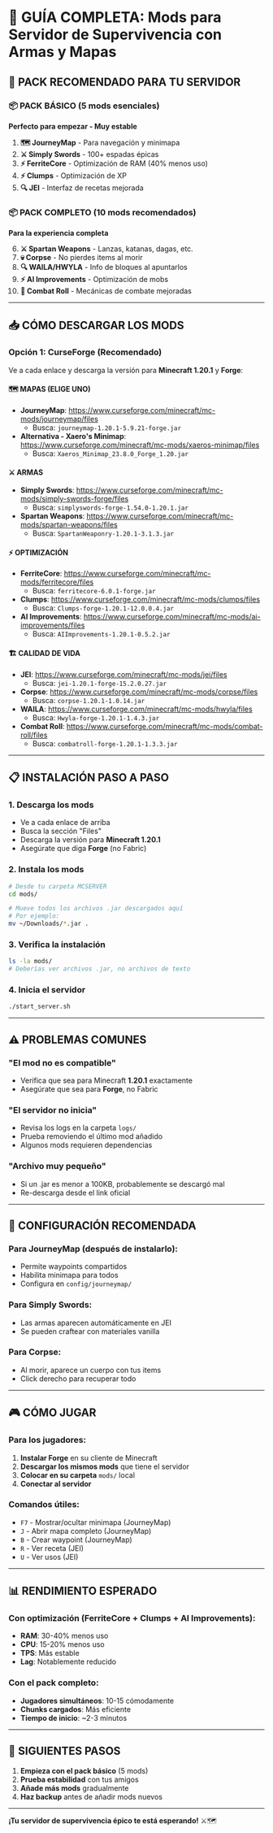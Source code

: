 # 🎯 GUÍA COMPLETA: Mods para Servidor de Supervivencia con Armas y Mapas

## 🚀 **PACK RECOMENDADO PARA TU SERVIDOR**

### 📦 **PACK BÁSICO (5 mods esenciales)**
**Perfecto para empezar - Muy estable**

1. **🗺️ JourneyMap** - Para navegación y minimapa
2. **⚔️ Simply Swords** - 100+ espadas épicas
3. **⚡ FerriteCore** - Optimización de RAM (40% menos uso)
4. **⚡ Clumps** - Optimización de XP
5. **🔍 JEI** - Interfaz de recetas mejorada

### 📦 **PACK COMPLETO (10 mods recomendados)**
**Para la experiencia completa**

6. **⚔️ Spartan Weapons** - Lanzas, katanas, dagas, etc.
7. **💀 Corpse** - No pierdes items al morir
8. **🔍 WAILA/HWYLA** - Info de bloques al apuntarlos
9. **⚡ AI Improvements** - Optimización de mobs
10. **🏃 Combat Roll** - Mecánicas de combate mejoradas

---

## 📥 **CÓMO DESCARGAR LOS MODS**

### **Opción 1: CurseForge (Recomendado)**

Ve a cada enlace y descarga la versión para **Minecraft 1.20.1** y **Forge**:

#### 🗺️ **MAPAS (ELIGE UNO)**
- **JourneyMap**: https://www.curseforge.com/minecraft/mc-mods/journeymap/files
  - Busca: `journeymap-1.20.1-5.9.21-forge.jar`
- **Alternativa - Xaero's Minimap**: https://www.curseforge.com/minecraft/mc-mods/xaeros-minimap/files
  - Busca: `Xaeros_Minimap_23.8.0_Forge_1.20.jar`

#### ⚔️ **ARMAS**
- **Simply Swords**: https://www.curseforge.com/minecraft/mc-mods/simply-swords-forge/files
  - Busca: `simplyswords-forge-1.54.0-1.20.1.jar`
- **Spartan Weapons**: https://www.curseforge.com/minecraft/mc-mods/spartan-weapons/files
  - Busca: `SpartanWeaponry-1.20.1-3.1.3.jar`

#### ⚡ **OPTIMIZACIÓN**
- **FerriteCore**: https://www.curseforge.com/minecraft/mc-mods/ferritecore/files
  - Busca: `ferritecore-6.0.1-forge.jar`
- **Clumps**: https://www.curseforge.com/minecraft/mc-mods/clumps/files
  - Busca: `Clumps-forge-1.20.1-12.0.0.4.jar`
- **AI Improvements**: https://www.curseforge.com/minecraft/mc-mods/ai-improvements/files
  - Busca: `AIImprovements-1.20.1-0.5.2.jar`

#### 🏗️ **CALIDAD DE VIDA**
- **JEI**: https://www.curseforge.com/minecraft/mc-mods/jei/files
  - Busca: `jei-1.20.1-forge-15.2.0.27.jar`
- **Corpse**: https://www.curseforge.com/minecraft/mc-mods/corpse/files
  - Busca: `corpse-1.20.1-1.0.14.jar`
- **WAILA**: https://www.curseforge.com/minecraft/mc-mods/hwyla/files
  - Busca: `Hwyla-forge-1.20.1-1.4.3.jar`
- **Combat Roll**: https://www.curseforge.com/minecraft/mc-mods/combat-roll/files
  - Busca: `combatroll-forge-1.20.1-1.3.3.jar`

---

## 📋 **INSTALACIÓN PASO A PASO**

### **1. Descarga los mods**
- Ve a cada enlace de arriba
- Busca la sección "Files"
- Descarga la versión para **Minecraft 1.20.1**
- Asegúrate que diga **Forge** (no Fabric)

### **2. Instala los mods**
```bash
# Desde tu carpeta MCSERVER
cd mods/

# Mueve todos los archivos .jar descargados aquí
# Por ejemplo:
mv ~/Downloads/*.jar .
```

### **3. Verifica la instalación**
```bash
ls -la mods/
# Deberías ver archivos .jar, no archivos de texto
```

### **4. Inicia el servidor**
```bash
./start_server.sh
```

---

## ⚠️ **PROBLEMAS COMUNES**

### **"El mod no es compatible"**
- Verifica que sea para Minecraft **1.20.1** exactamente
- Asegúrate que sea para **Forge**, no Fabric

### **"El servidor no inicia"**
- Revisa los logs en la carpeta `logs/`
- Prueba removiendo el último mod añadido
- Algunos mods requieren dependencias

### **"Archivo muy pequeño"**
- Si un .jar es menor a 100KB, probablemente se descargó mal
- Re-descarga desde el link oficial

---

## 🔧 **CONFIGURACIÓN RECOMENDADA**

### **Para JourneyMap** (después de instalarlo):
- Permite waypoints compartidos
- Habilita minimapa para todos
- Configura en `config/journeymap/`

### **Para Simply Swords**:
- Las armas aparecen automáticamente en JEI
- Se pueden craftear con materiales vanilla

### **Para Corpse**:
- Al morir, aparece un cuerpo con tus items
- Click derecho para recuperar todo

---

## 🎮 **CÓMO JUGAR**

### **Para los jugadores:**
1. **Instalar Forge** en su cliente de Minecraft
2. **Descargar los mismos mods** que tiene el servidor
3. **Colocar en su carpeta** `mods/` local
4. **Conectar al servidor**

### **Comandos útiles:**
- `F7` - Mostrar/ocultar minimapa (JourneyMap)
- `J` - Abrir mapa completo (JourneyMap)
- `B` - Crear waypoint (JourneyMap)
- `R` - Ver receta (JEI)
- `U` - Ver usos (JEI)

---

## 📊 **RENDIMIENTO ESPERADO**

### **Con optimización (FerriteCore + Clumps + AI Improvements):**
- **RAM**: 30-40% menos uso
- **CPU**: 15-20% menos uso
- **TPS**: Más estable
- **Lag**: Notablemente reducido

### **Con el pack completo:**
- **Jugadores simultáneos**: 10-15 cómodamente
- **Chunks cargados**: Más eficiente
- **Tiempo de inicio**: ~2-3 minutos

---

## 🚀 **SIGUIENTES PASOS**

1. **Empieza con el pack básico** (5 mods)
2. **Prueba estabilidad** con tus amigos
3. **Añade más mods** gradualmente
4. **Haz backup** antes de añadir mods nuevos

---

**¡Tu servidor de supervivencia épico te está esperando!** ⚔️🗺️
